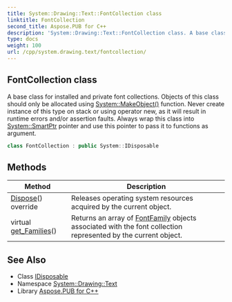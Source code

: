 ```yaml
---
title: System::Drawing::Text::FontCollection class
linktitle: FontCollection
second_title: Aspose.PUB for C++
description: 'System::Drawing::Text::FontCollection class. A base class for installed and private font collections. Objects of this class should only be allocated using System::MakeObject() function. Never create instance of this type on stack or using operator new, as it will result in runtime errors and/or assertion faults. Always wrap this class into System::SmartPtr pointer and use this pointer to pass it to functions as argument in C++.'
type: docs
weight: 100
url: /cpp/system.drawing.text/fontcollection/
---
```

## FontCollection class


A base class for installed and private font collections. Objects of this class should only be allocated using [System::MakeObject()](../../system/makeobject/) function. Never create instance of this type on stack or using operator new, as it will result in runtime errors and/or assertion faults. Always wrap this class into [System::SmartPtr](../../system/smartptr/) pointer and use this pointer to pass it to functions as argument.

```cpp
class FontCollection : public System::IDisposable
```

## Methods

| Method | Description |
| --- | --- |
| [Dispose](./dispose/)() override | Releases operating system resources acquired by the current object. |
| virtual [get_Families](./get_families/)() | Returns an array of [FontFamily](../../system.drawing/fontfamily/) objects associated with the font collection represented by the current object. |
## See Also

* Class [IDisposable](../../system/idisposable/)
* Namespace [System::Drawing::Text](../)
* Library [Aspose.PUB for C++](../../)

